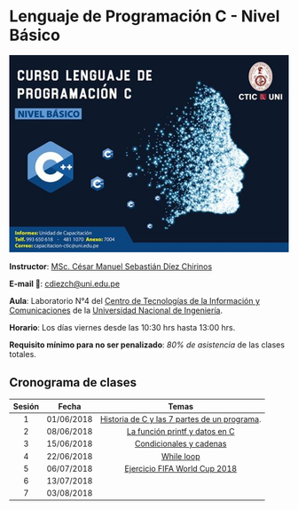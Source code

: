 Lenguaje de Programación C - Nivel Básico
===

<p align="center">
  <img src="./images/cprogramming.jpg" width="750">
</p>


**Instructor**: [MSc. César Manuel Sebastián Díez Chirinos](http://dina.concytec.gob.pe/appDirectorioCTI/VerDatosInvestigador.do;jsessionid=fd6624fe7d9f148aabe8445c1992?id_investigador=24012)

**E-mail :email:**: [cdiezch@uni.edu.pe](mailto:cdiezch@uni.edu.pe)

**Aula**: Laboratorio N°4 del [Centro de Tecnologías de la Información y Comunicaciones](http://www.ctic.uni.edu.pe/) de la [Universidad Nacional de Ingeniería](http://www.uni.edu.pe/).

**Horario**: Los días viernes desde las 10:30 hrs hasta 13:00 hrs.

**Requisito mínimo para no ser penalizado**: *80% de asistencia* de las clases totales.

## Cronograma de clases

|   Sesión  |   Fecha   |   Temas   |
|:---------:|:---------:|:---------:|
| 1 | 01/06/2018 | [Historia de C y las 7 partes de un programa](https://github.com/carlosal1015/C-Programming/tree/master/Sessions/First). |
| 2 | 08/06/2018 | [La función printf y datos en C](https://github.com/carlosal1015/C-Programming/tree/master/Sessions/Second)|
| 3 | 15/06/2018 | [Condicionales y cadenas](https://github.com/carlosal1015/C-Programming/tree/master/Sessions/Third)|
| 4 | 22/06/2018 | [While loop](https://github.com/carlosal1015/C-Programming/tree/master/Sessions/Fifth)|
| 5 | 06/07/2018 | [Ejercicio FIFA World Cup 2018](https://github.com/carlosal1015/C-Programming/tree/master/Sessions/First) |
| 6 | 13/07/2018 | []() |
| 7 | 03/08/2018 | |